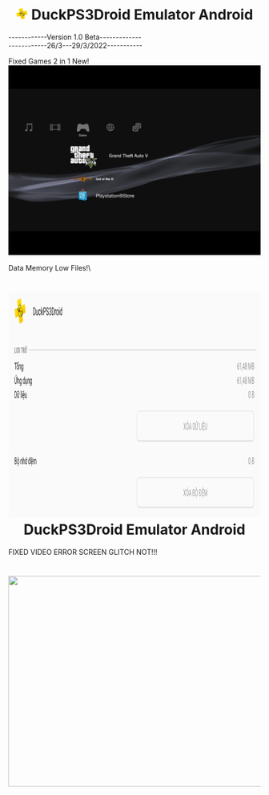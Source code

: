 ## <h1 align="center"> <img src="https://github.com/duckps3droidemulator/DuckPS3Droid/blob/main/Icon/64.png" height="24" width="24"> DuckPS3Droid Emulator Android </h1>


------------Version 1.0 Beta-------------\
------------26/3---29/3/2022-----------

Fixed Games 2 in 1 New!\
![](README/095354.png)

Data Memory Low Files!\
<h1 align="center"> <img src="https://github.com/duckps3droidemulator/DuckPS3Droid/blob/main/Original%20PS3/20220329_105549.png" height="450" width="820"> DuckPS3Droid Emulator Android </h1>


FIXED VIDEO ERROR SCREEN GLITCH NOT!!!
<h1 align="center"> <img src="https://github.com/duckps3droidemulator/DuckPS3Droid/blob/main/Original%20PS3/ps3startup.gif" height="420px" width="640px"> </h1>
